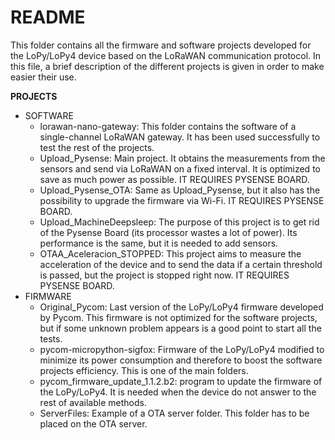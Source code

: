 README
================================================================================
This folder contains all the firmware and software projects developed for the
LoPy/LoPy4 device based on the LoRaWAN communication protocol.
In this file, a brief description of the different projects is given in order to
make easier their use.

__PROJECTS__  
* SOFTWARE
  - lorawan-nano-gateway: This folder contains the software of a single-channel
  LoRaWAN gateway. It has been used successfully to test the rest of the projects.
  - Upload_Pysense: Main project. It obtains the measurements from the sensors
  and send via LoRaWAN on a fixed interval. It is optimized to save as much
  power as possible. IT REQUIRES PYSENSE BOARD.
  - Upload_Pysense_OTA: Same as Upload_Pysense, but it also has the possibility
  to upgrade the firmware via Wi-Fi. IT REQUIRES PYSENSE BOARD.
  - Upload_MachineDeepsleep: The purpose of this project is to get rid of the
  Pysense Board (its processor wastes a lot of power). Its performance is the
  same, but it is needed to add sensors.
  - OTAA_Aceleracion_STOPPED: This project aims to measure the acceleration of
  the device and to send the data if a certain threshold is passed, but the
  project is stopped right now. IT REQUIRES PYSENSE BOARD.
* FIRMWARE
  - Original_Pycom: Last version of the LoPy/LoPy4 firmware developed by Pycom.
  This firmware is not optimized for the software projects, but if some unknown
  problem appears is a good point to start all the tests.
  - pycom-micropython-sigfox: Firmware of the LoPy/LoPy4 modified to minimize
  its power consumption and therefore to boost the software projects efficiency.
  This is one of the main folders.
  - pycom_firmware_update_1.1.2.b2: program to update the firmware of the
  LoPy/LoPy4. It is needed when the device do not answer to the rest of available
  methods.
  - ServerFiles: Example of a OTA server folder. This folder has to be placed on
  the OTA server. 
